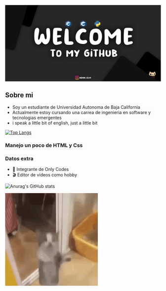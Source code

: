<img src="assets/Git3.png">

## Sobre mi
- Soy un estudiante de Universidad Autonoma de Baja California
- Actualmente estoy cursando una carrea de ingenieria en software y tecnologias emergentes
- i speak a little bit of english, just a little bit

[![Top Langs](https://github-readme-stats.vercel.app/api/top-langs/?username=AdanCC21)](https://github.com/AdanCC21/github-readme-stats)

### Manejo un poco de HTML y Css

### Datos extra
- 🥶 Integrante de Only Codes
- 🎬 Editor de videos como hobby

![Anurag's GitHub stats](https://github-readme-stats.vercel.app/api?username=AdanCC21&theme=dark&show_icons=true)

<img src="assets/cat-cute.gif" width="300">
